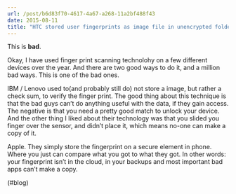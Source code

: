 ```yaml
---
url: /post/b6d83f70-4617-4a67-a268-11a2bf488f43
date: 2015-08-11
title: "HTC stored user fingerprints as image file in unencrypted folder | Technology | The Guardian"
---
```


This is **bad**.



Okay, I have used finger print scanning technolohy on a few different devices over the year. And there are two good ways to do it, and a million bad ways. This is one of the bad ones.



IBM / Lenovo used to(and probably still do) not store a image, but rather a check sum, to verify the finger print. The good thing about this technique is that the bad guys can&#8217;t do anything useful with the data, if they gain access. The negative is that you need a pretty good match to unlock your device. And the other thing I liked about their technology was that you slided you finger over the sensor, and didn&#8217;t place it, which means no-one can make a copy of it.



Apple. They simply store the fingerprint on a secure element in phone. Where you just can compare what you got to what they got. In other words: your fingerprint isn&#8217;t in the cloud, in your backups and most important bad apps can&#8217;t make a copy.



(#blog)